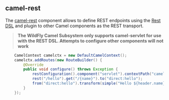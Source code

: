 ## camel-rest

The [camel-rest](http://camel.apache.org/rest.html) component allows to define REST endpoints using the [Rest DSL](http://camel.apache.org/rest-dsl.html) and plugin to other Camel components as the REST transport.

> **The WildFly Camel Subsystem only supports camel-servlet for use with the REST DSL. Attempts to configure other components will not work**

```java
    CamelContext camelctx = new DefaultCamelContext();
    camelctx.addRoutes(new RouteBuilder() {
        @Override
        public void configure() throws Exception {
            restConfiguration().component("servlet").contextPath("camel/rest").port(8080);
            rest("/hello").get("/{name}").to("direct:hello");
            from("direct:hello").transform(simple("Hello ${header.name}"));
        }
    });
```
